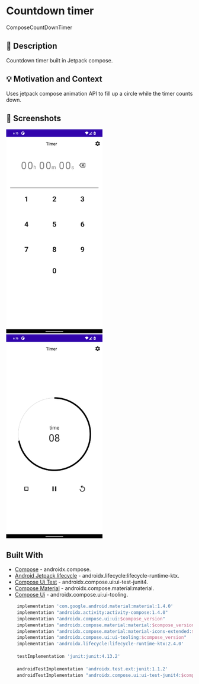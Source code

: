 # Countdown timer
ComposeCountDownTimer


## :scroll: Description
Countdown timer built in Jetpack compose.


## :bulb: Motivation and Context
Uses jetpack compose animation API to fill up a circle while the timer counts down.

## :camera_flash: Screenshots
<img src="/results/screenshot_1.png" width="260">&emsp;<img src="/results/screenshot_2.png" width="260">

## Built With
* [Compose](https://developer.android.com/jetpack/androidx/releases/compose?gclid=Cj0KCQjw_fiLBhDOARIsAF4khR3idT9sGH2SW4JAgq2KaA6Wlnj0eshL7WLyUC-RqJ0amcJ4e65hSQUaAhj2EALw_wcB&gclsrc=aw.ds) - androidx.compose.
* [Android Jetpack lifecycle](https://developer.android.com/jetpack) - androidx.lifecycle:lifecycle-runtime-ktx.
* [Compose Ui Test](https://developer.android.com/jetpack/androidx/releases/compose?gclid=Cj0KCQjw_fiLBhDOARIsAF4khR3idT9sGH2SW4JAgq2KaA6Wlnj0eshL7WLyUC-RqJ0amcJ4e65hSQUaAhj2EALw_wcB&gclsrc=aw.ds) - androidx.compose.ui:ui-test-junit4.
* [Compose Material](https://developer.android.com/jetpack/androidx/releases/compose?gclid=Cj0KCQjw_fiLBhDOARIsAF4khR3idT9sGH2SW4JAgq2KaA6Wlnj0eshL7WLyUC-RqJ0amcJ4e65hSQUaAhj2EALw_wcB&gclsrc=aw.ds)  - androidx.compose.material:material.
* [Compose Ui](https://developer.android.com/jetpack/androidx/releases/compose?gclid=Cj0KCQjw_fiLBhDOARIsAF4khR3idT9sGH2SW4JAgq2KaA6Wlnj0eshL7WLyUC-RqJ0amcJ4e65hSQUaAhj2EALw_wcB&gclsrc=aw.ds)  - androidx.compose.ui:ui-tooling.

```groovy
    implementation 'com.google.android.material:material:1.4.0'
    implementation "androidx.activity:activity-compose:1.4.0"
    implementation "androidx.compose.ui:ui:$compose_version"
    implementation "androidx.compose.material:material:$compose_version"
    implementation "androidx.compose.material:material-icons-extended:$compose_version"
    implementation "androidx.compose.ui:ui-tooling:$compose_version"
    implementation 'androidx.lifecycle:lifecycle-runtime-ktx:2.4.0'

    testImplementation 'junit:junit:4.13.2'

    androidTestImplementation 'androidx.test.ext:junit:1.1.2'
    androidTestImplementation "androidx.compose.ui:ui-test-junit4:$compose_version"
```

